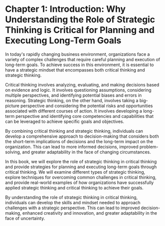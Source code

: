 Chapter 1: Introduction: Why Understanding the Role of Strategic Thinking is Critical for Planning and Executing Long-Term Goals
================================================================================================================================

In today's rapidly changing business environment, organizations face a variety of complex challenges that require careful planning and execution of long-term goals. To achieve success in this environment, it is essential to have a strategic mindset that encompasses both critical thinking and strategic thinking.

Critical thinking involves analyzing, evaluating, and making decisions based on evidence and logic. It involves questioning assumptions, considering multiple perspectives, and identifying potential biases and errors in reasoning. Strategic thinking, on the other hand, involves taking a big-picture perspective and considering the potential risks and opportunities associated with different courses of action. It involves developing a long-term perspective and identifying core competencies and capabilities that can be leveraged to achieve specific goals and objectives.

By combining critical thinking and strategic thinking, individuals can develop a comprehensive approach to decision-making that considers both the short-term implications of decisions and the long-term impact on the organization. This can lead to more informed decisions, improved problem-solving, and greater adaptability in the face of changing circumstances.

In this book, we will explore the role of strategic thinking in critical thinking and provide strategies for planning and executing long-term goals through critical thinking. We will examine different types of strategic thinking, explore techniques for overcoming common challenges in critical thinking, and provide real-world examples of how organizations have successfully applied strategic thinking and critical thinking to achieve their goals.

By understanding the role of strategic thinking in critical thinking, individuals can develop the skills and mindset needed to approach challenges with a strategic perspective. This can lead to improved decision-making, enhanced creativity and innovation, and greater adaptability in the face of uncertainty.
